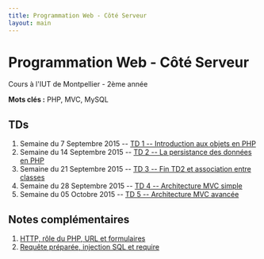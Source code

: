 ```yaml
---
title: Programmation Web - Côté Serveur
layout: main
---
```


# Programmation Web - Côté Serveur
Cours à l'IUT de Montpellier - 2ème année

**Mots clés :** PHP, MVC, MySQL

## TDs

1. Semaine du 7 Septembre 2015 -- [TD 1 -- Introduction aux objets en PHP](tutorials/tutorial1.html) 
1. Semaine du 14 Septembre 2015 -- [TD 2 -- La persistance des données en PHP](tutorials/tutorial2.html) 
1. Semaine du 21 Septembre 2015 --
[TD 3 -- Fin TD2 et association entre classes](tutorials/tutorial3.html)
1. Semaine du 28 Septembre 2015 --  [TD 4 -- Architecture MVC simple](tutorials/tutorial4.html)
1. Semaine du 05 Octobre 2015 --  [TD 5 -- Architecture MVC avancée](tutorials/tutorial5.html)


## Notes complémentaires

1. [HTTP, rôle du PHP, URL et formulaires]({{site.baseurl}}/assets/tut1-complement.html)
2. [Requête préparée, injection SQL et require]({{site.baseurl}}/assets/tut2-complement.html)
